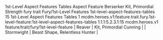 <ability>
  <name>1st-Level Aspect Features Tables</name>
  <keywords>
    <keyword>Aspect</keyword>
  </keywords>
  <type>Feature</type>
  <distance>Berserker</distance>
  <target>Kit, Primordial Strength</target>
  <metadata>
    <class>fury</class>
    <feature_type>trait</feature_type>
    <file_dpath>Fury/1st-Level Features</file_dpath>
    <item_id>1st-level-aspect-features-tables</item_id>
    <item_index>15</item_index>
    <item_name>1st-Level Aspect Features Tables</item_name>
    <level>1</level>
    <scc>mcdm.heroes.v1:feature.trait.fury.1st-level-feature:1st-level-aspect-features-tables</scc>
    <scdc>1.1.1:5.2.3.1:15</scdc>
    <source>mcdm.heroes.v1</source>
    <type>feature/trait/fury/1st-level-feature</type>
  </metadata>
  <effects>
    <effect type="mundane">| Reaver     | Kit, Primordial Cunning        |
| Stormwight | Beast Shape, Relentless Hunter |</effect>
  </effects>
</ability>
